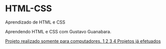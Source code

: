 # HTML-CSS
 Aprendizado de HTML e CSS

 Aprendendo HTML e CSS com Gustavo Guanabara.

 <a href="https://gui-coder-alpha.github.io/HTML-CSS/Exerc%C3%ADcios/Luxo/Inicio.html"> Projeto realizado somente para computadores.
 <a href="https://gui-coder-alpha.github.io/HTML-CSS/Exerc%C3%ADcios/HTML- BASE/index.html"> 1
 <a href="https://gui-coder-alpha.github.io/HTML-CSS/Exerc%C3%ADcios/ex015-css/index.html"> 2
 <a href="https://gui-coder-alpha.github.io/HTML-CSS/Exerc%C3%ADcios/ex014-css/index.html"> 3
 <a href="https://gui-coder-alpha.github.io/HTML-CSS/Exerc%C3%ADcios/ex001/index.html"> 4
 Projetos já efetuados
 
